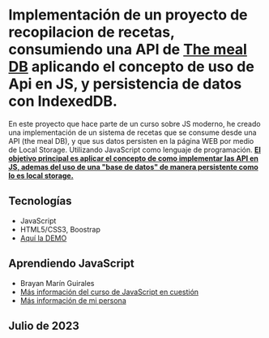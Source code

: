 # Implementación de un proyecto de recopilacion de recetas, consumiendo una API de [The meal DB](https://themealdb.com/) aplicando el concepto de uso de Api en JS, y persistencia de datos con IndexedDB.

En este proyecto que hace parte de un curso sobre JS moderno, he creado una implementación de un sistema de recetas que se consume desde una API (the meal DB), y que sus datos persisten en la página WEB por medio de Local Storage. Utilizando JavaScript como lenguaje de programación. <u><strong>El objetivo principal es aplicar el concepto de como implementar las API en JS, ademas del uso de una "base de datos" de manera persistente como lo es local storage.</strong></u>

## Tecnologías

- JavaScript
- HTML5/CSS3, Boostrap
- [Aquí la DEMO]()

## Aprendiendo JavaScript

- Brayan Marín Guirales
- [Más información del curso de JavaScript en cuestión](https://www.udemy.com/course/javascript-moderno-guia-definitiva-construye-10-proyectos/)
- [Más información de mi persona](https://www.linkedin.com/in/brayan-marin-guirales/)

## Julio de 2023
